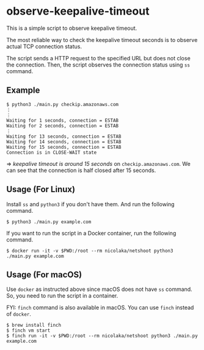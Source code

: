 # observe-keepalive-timeout

This is a simple script to observe keepalive timeout.

The most reliable way to check the keepalive timeout seconds is to observe actual TCP connection status.

The script sends a HTTP request to the specified URL but does not close the connection. Then, the script observes the connection status using `ss` command.

## Example

```
$ python3 ./main.py checkip.amazonaws.com
⋮
⋮
Waiting for 1 seconds, connection = ESTAB
Waiting for 2 seconds, connection = ESTAB
⋮
Waiting for 13 seconds, connection = ESTAB
Waiting for 14 seconds, connection = ESTAB
Waiting for 15 seconds, connection = ESTAB
Connection is in CLOSE-WAIT state
```
=> *keepalive timeout is around 15 seconds* on `checkip.amazonaws.com`. We can see that the connection is half closed after 15 seconds.

## Usage (For Linux)

Install `ss` and `python3` if you don't have them.
And run the following command.

```
$ python3 ./main.py example.com
```

If you want to run the script in a Docker container, run the following command.

```
$ docker run -it -v $PWD:/root --rm nicolaka/netshoot python3 ./main.py example.com
```

## Usage (For macOS)

Use `docker` as instructed above since macOS does not have `ss` command. So, you need to run the script in a container.

FYI: `finch` command is also available in macOS. You can use `finch` instead of `docker`.

```
$ brew install finch
$ finch vm start
$ finch run -it -v $PWD:/root --rm nicolaka/netshoot python3 ./main.py example.com
```

